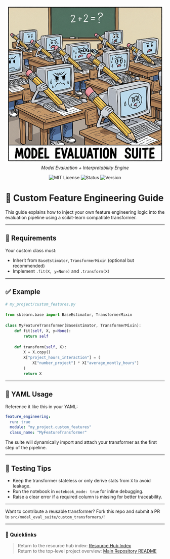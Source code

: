 <file name=0 path=/Users/garrettschumacher/Documents/git_repos/model_evaluation_suite/README.md><p align="center">
  <img src="../../repo_files/hero_banner.png" width="600"/>
  <br>
  <em>Model Evaluation + Interpretability Engine</em>
</p>
<p align="center">
  <img alt="MIT License" src="https://img.shields.io/badge/license-MIT-blue">
  <img alt="Status" src="https://img.shields.io/badge/status-beta-yellow">
  <img alt="Version" src="https://img.shields.io/badge/version-v0.1.0-blueviolet">
</p>


# 🧠 Custom Feature Engineering Guide

This guide explains how to inject your own feature engineering logic into the evaluation pipeline using a scikit-learn compatible transformer.

---

## 📌 Requirements

Your custom class must:

- Inherit from `BaseEstimator`, `TransformerMixin` (optional but recommended)
- Implement `.fit(X, y=None)` and `.transform(X)`

---

## ✅ Example

```python
# my_project/custom_features.py

from sklearn.base import BaseEstimator, TransformerMixin

class MyFeatureTransformer(BaseEstimator, TransformerMixin):
    def fit(self, X, y=None):
        return self
    
    def transform(self, X):
        X = X.copy()
        X["project_hours_interaction"] = (
            X["number_project"] * X["average_montly_hours"]
        )
        return X
```

---

## 🔧 YAML Usage

Reference it like this in your YAML:

```yaml
feature_engineering:
  run: true
  module: "my_project.custom_features"
  class_name: "MyFeatureTransformer"
```

The suite will dynamically import and attach your transformer as the first step of the pipeline.

---

## 🧪 Testing Tips

- Keep the transformer stateless or only derive stats from `X` to avoid leakage.
- Run the notebook in `notebook_mode: true` for inline debugging.
- Raise a clear error if a required column is missing for better traceability.

---

Want to contribute a reusable transformer? Fork this repo and submit a PR to `src/model_eval_suite/custom_transformers/`!

---

### 📎 Quicklinks
> Return to the resource hub index: [Resource Hub Index](../hub_index.md)  
> Return to the top-level project overview: [Main Repository README](../../README.md)
